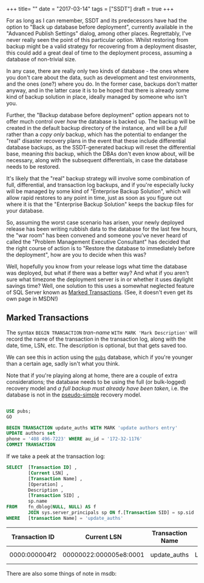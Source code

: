 +++
title=  ""
date =  "2017-03-14"
tags = ["SSDT"]
draft = true
+++

For as long as I can remember, SSDT and its predecessors have had the option to "Back up database before deployment", currently available in the "Advanced Publish Settings" dialog, among other places. Regrettably, I've never really seen the point of this particular option. Whilst restoring from backup might be a valid strategy for recovering from a deployment disaster, this could add a great deal of time to the deployment process, assuming a database of non-trivial size. 

In any case, there are really only two kinds of database - the ones where you don't care about the data, such as development and test environments, and the ones (one?) where you do. In the former case, backups don't matter anyway, and in the latter case it is to be hoped that there is already some kind of backup solution in place, ideally managed by someone who isn't you.

Further, the "Backup database before deployment" option appears not to offer much control over _how_ the database is backed up. The backup will be created in the default backup directory of the instance, and will be a *full* rather than a *copy only* backup, which has the potential to endanger the "real" disaster recovery plans in the event that these include differential database backups, as the SSDT-generated backup will reset the differential base, meaning _this_ backup, which the DBAs don't even know about,  will be necessary, along with the subsequent differentials, in case the database needs to be restored.

It's likely that the "real" backup strategy will involve some combination of full, differential, and transaction log backups, and if you're especially lucky will be managed by some kind of "Enterprise Backup Solution", which will allow rapid restores to any point in time, just as soon as you figure out where it is that the "Enterprise Backup Solution" keeps the backup files for your database.

So, assuming the worst case scenario has arisen, your newly deployed release has been writing rubbish data to the database for the last few hours, the "war room" has been convened and someone you've never heard of called the "Problem Management Executive Consultant" has decided that the right course of action is to "Restore the database to immediately before the deployment", how are you to decide when this was?

Well, hopefully you know from your release logs what time the database was deployed, but what if there was a better way? And what if you aren't sure what timezone the deployment server is in or whether it uses daylight savings time? Well, one solution to this uses a somewhat neglected feature of SQL Server known as [Marked Transactions](https://msdn.microsoft.com/en-us/library/ms188929.aspx#Anchor_3). (See, it doesn't even get its own page in MSDN!)

## Marked Transactions

The syntax `BEGIN TRANSACTION` _tran-name_ `WITH MARK 'Mark Description'` will record the name of the transaction in the transaction log, along with the date, time, LSN, etc. The description is optional, but that gets saved too. 

We can see this in action using the [`pubs`](https://technet.microsoft.com/en-us/library/ms143221.aspx) database, which if you're younger than a certain age, sadly isn't what you think. 

Note that if you're playing along at home, there are a couple of extra considerations; the database needs to be using the full (or bulk-logged) recovery model and _a full backup must already have been taken_, i.e. the database is not in the [pseudo-simple](http://www.sqlskills.com/blogs/paul/new-script-is-that-database-really-in-the-full-recovery-mode/) recovery model.

``` SQL

USE pubs;
GO

BEGIN TRANSACTION update_auths WITH MARK 'update authors entry'
UPDATE authors set 
phone = '408 496-7223' WHERE au_id = '172-32-1176'
COMMIT TRANSACTION
```
If we take a peek at the transaction log:

``` SQL
SELECT  [Transaction ID] ,
        [Current LSN] ,
        [Transaction Name] ,
        [Operation] ,
        Description ,
        [Transaction SID] ,
        sp.name
FROM    fn_dblog(NULL, NULL) AS f
        JOIN sys.server_principals sp ON f.[Transaction SID] = sp.sid
WHERE   [transaction Name] = 'update_auths'

```
| Transaction ID | Current LSN            | Transaction Name | Operation      | Description                                                                                     | Transaction SID                                            | name              |
|----------------|------------------------|------------------|----------------|-------------------------------------------------------------------------------------------------|------------------------------------------------------------|-------------------| 
| 0000:000004f2  | 00000022:000005e8:0001 | update_auths     | LOP_BEGIN_XACT | 2017/03/14 20:34:44:637;update_auths;0x0105000000000005150000004cca9a3fa9173a6eba0c5dc9e9030000          | 0x0105000000000005150000004CCA9A3FA9173A6EBA0C5DC9E9030000 | ARAPAIMA\Arapaima |

There are also some things of note in msdb:

